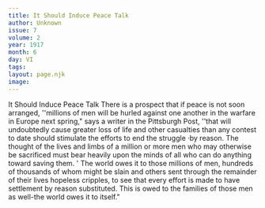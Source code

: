 ```yaml
---
title: It Should Induce Peace Talk
author: Unknown
issue: 7
volume: 2
year: 1917
month: 6
day: VI
tags:
layout: page.njk
image:
---
```

It Should Induce Peace Talk   There is a prospect that if peace is not soon arranged, ''millions of men will be hurled against one another in the warfare in Europe next spring," says a writer in the Pittsburgh Post, ''that will undoubtedly cause greater loss of life and other casualties than any contest to date should stimulate the efforts to end the struggle ·by reason. The thought of the lives and limbs of a million or more men who may otherwise be sacrificed must bear heavily upon the minds of all who can do anything toward saving them. ' The world owes it to those millions of men, hundreds of thousands of whom might be slain and others sent through the remainder of their lives hopeless cripples, to see that every effort is made to have settlement by reason substituted. This is owed to the families of those men as well-the world owes it to itself."   

